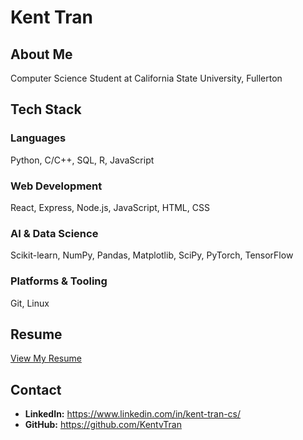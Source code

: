 <!--
**KentvTran/KentvTran** is a ✨ _special_ ✨ repository because its `README.md` (this file) appears on your GitHub profile.

Here are some ideas to get you started:

- 🔭 I’m currently working on ...
- 🌱 I’m currently learning ...
- 👯 I’m looking to collaborate on ...
- 🤔 I’m looking for help with ...
- 💬 Ask me about ...
- 📫 How to reach me: ...
- 😄 Pronouns: ...
- ⚡ Fun fact: ...
-->
# Kent Tran  
## About Me  
Computer Science Student at California State University, Fullerton
## Tech Stack  
### Languages  
Python, C/C++, SQL, R, JavaScript  
### Web Development  
React, Express, Node.js, JavaScript, HTML, CSS  
### AI & Data Science  
Scikit-learn, NumPy, Pandas, Matplotlib, SciPy, PyTorch, TensorFlow  
### Platforms & Tooling  
Git, Linux  

## Resume  
[View My Resume](https://github.com/KentvTran/KentvTran/blob/main/Resume.pdf)

## Contact  
<!--
- **Website/Portfolio:**  -->
- **LinkedIn:** https://www.linkedin.com/in/kent-tran-cs/
- **GitHub:** https://github.com/KentvTran
